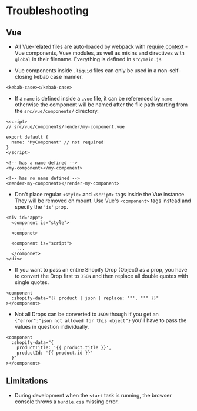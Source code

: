 # Troubleshooting

## Vue

- All Vue-related files are auto-loaded by webpack with [require.context](https://webpack.js.org/guides/dependency-management/#requirecontext) - Vue components, Vuex modules, as well as mixins and directives with `global` in their filename. Everything is defined in `src/main.js`

- Vue components inside `.liquid` files can only be used in a non-self-closing kebab case manner.

```liquid
<kebab-case></kebab-case>
```

- If a `name` is defined inside a `.vue` file, it can be referenced by `name` otherwise the component will be named after the file path starting from the `src/vue/components/` directory.

```vue
<script>
// src/vue/components/render/my-component.vue

export default {
  name: 'MyComponent' // not required
}
</script>
```

```liquid
<!-- has a name defined -->
<my-component></my-component>

<!-- has no name defined -->
<render-my-component></render-my-component>
```

- Don't place regular `<style>` and `<script>` tags inside the Vue instance. They will be removed on mount. Use Vue's `<component>` tags instead and specify the `'is'` prop.

```liquid
<div id="app">
  <component is="style">
    ...
  <componet>

  <component is="script">
    ...
  </componet>
</div>
```

- If you want to pass an entire Shopify Drop (Object) as a prop, you have to convert the Drop first to `JSON` and then replace all double quotes with single quotes.

```liquid
<component
  :shopify-data="{{ product | json | replace: '"', "'" }}"
></component>
```

- Not all Drops can be converted to `JSON` though if you get an `{"error":"json not allowed for this object"}` you'll have to pass the values in question individually.

```liquid
<component
  :shopify-data="{
    productTitle: '{{ product.title }}',
    productId: '{{ product.id }}'
  }"
></component>
```

## Limitations

- During development when the `start` task is running, the browser console throws a `bundle.css` missing error.